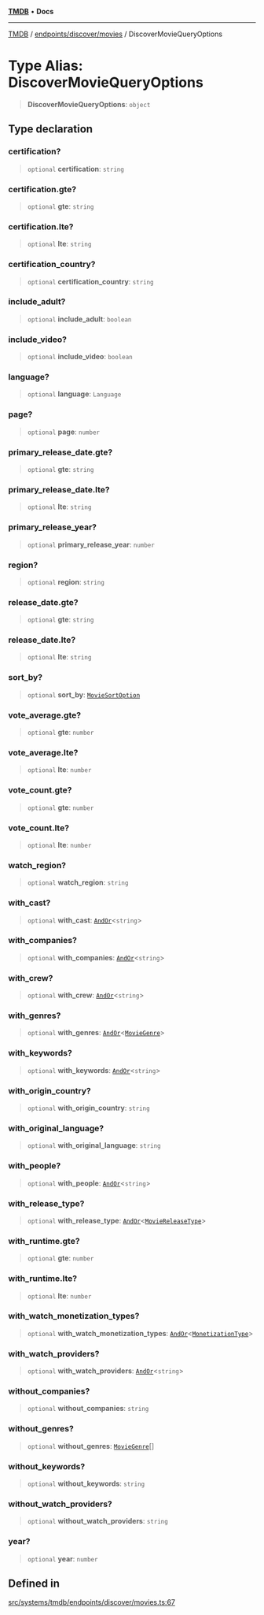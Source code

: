 [**TMDB**](../../../../README.md) • **Docs**

***

[TMDB](../../../../README.md) / [endpoints/discover/movies](../README.md) / DiscoverMovieQueryOptions

# Type Alias: DiscoverMovieQueryOptions

> **DiscoverMovieQueryOptions**: `object`

## Type declaration

### certification?

> `optional` **certification**: `string`

### certification.gte?

> `optional` **gte**: `string`

### certification.lte?

> `optional` **lte**: `string`

### certification\_country?

> `optional` **certification\_country**: `string`

### include\_adult?

> `optional` **include\_adult**: `boolean`

### include\_video?

> `optional` **include\_video**: `boolean`

### language?

> `optional` **language**: `Language`

### page?

> `optional` **page**: `number`

### primary\_release\_date.gte?

> `optional` **gte**: `string`

### primary\_release\_date.lte?

> `optional` **lte**: `string`

### primary\_release\_year?

> `optional` **primary\_release\_year**: `number`

### region?

> `optional` **region**: `string`

### release\_date.gte?

> `optional` **gte**: `string`

### release\_date.lte?

> `optional` **lte**: `string`

### sort\_by?

> `optional` **sort\_by**: [`MovieSortOption`](MovieSortOption.md)

### vote\_average.gte?

> `optional` **gte**: `number`

### vote\_average.lte?

> `optional` **lte**: `number`

### vote\_count.gte?

> `optional` **gte**: `number`

### vote\_count.lte?

> `optional` **lte**: `number`

### watch\_region?

> `optional` **watch\_region**: `string`

### with\_cast?

> `optional` **with\_cast**: [`AndOr`](../../types/type-aliases/AndOr.md)\<`string`\>

### with\_companies?

> `optional` **with\_companies**: [`AndOr`](../../types/type-aliases/AndOr.md)\<`string`\>

### with\_crew?

> `optional` **with\_crew**: [`AndOr`](../../types/type-aliases/AndOr.md)\<`string`\>

### with\_genres?

> `optional` **with\_genres**: [`AndOr`](../../types/type-aliases/AndOr.md)\<[`MovieGenre`](MovieGenre.md)\>

### with\_keywords?

> `optional` **with\_keywords**: [`AndOr`](../../types/type-aliases/AndOr.md)\<`string`\>

### with\_origin\_country?

> `optional` **with\_origin\_country**: `string`

### with\_original\_language?

> `optional` **with\_original\_language**: `string`

### with\_people?

> `optional` **with\_people**: [`AndOr`](../../types/type-aliases/AndOr.md)\<`string`\>

### with\_release\_type?

> `optional` **with\_release\_type**: [`AndOr`](../../types/type-aliases/AndOr.md)\<[`MovieReleaseType`](MovieReleaseType.md)\>

### with\_runtime.gte?

> `optional` **gte**: `number`

### with\_runtime.lte?

> `optional` **lte**: `number`

### with\_watch\_monetization\_types?

> `optional` **with\_watch\_monetization\_types**: [`AndOr`](../../types/type-aliases/AndOr.md)\<[`MonetizationType`](../../utils/constants/type-aliases/MonetizationType.md)\>

### with\_watch\_providers?

> `optional` **with\_watch\_providers**: [`AndOr`](../../types/type-aliases/AndOr.md)\<`string`\>

### without\_companies?

> `optional` **without\_companies**: `string`

### without\_genres?

> `optional` **without\_genres**: [`MovieGenre`](MovieGenre.md)[]

### without\_keywords?

> `optional` **without\_keywords**: `string`

### without\_watch\_providers?

> `optional` **without\_watch\_providers**: `string`

### year?

> `optional` **year**: `number`

## Defined in

[src/systems/tmdb/endpoints/discover/movies.ts:67](https://github.com/Norviah/media-hub/blob/b0accce5c447ccf1a18696f3cb0baef1f5bd16be/src/systems/tmdb/endpoints/discover/movies.ts#L67)
